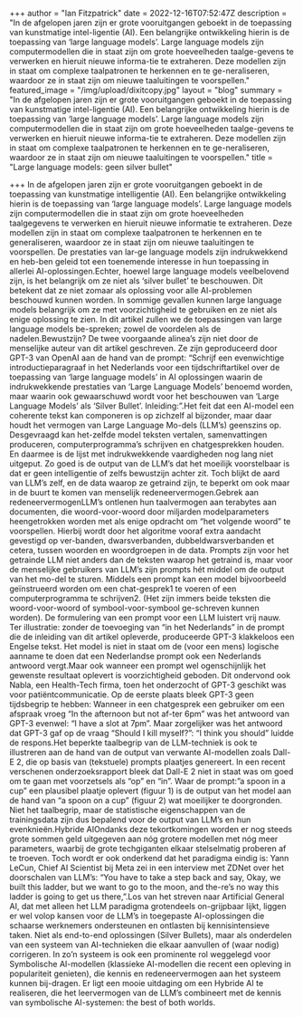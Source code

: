 +++
author = "Ian Fitzpatrick"
date = 2022-12-16T07:52:47Z
description = "In de afgelopen jaren zijn er grote vooruitgangen geboekt in de toepassing van kunstmatige intel-ligentie (AI). Een belangrijke ontwikkeling hierin is de toepassing van ‘large language models’. Large language models zijn computermodellen die in staat zijn om grote hoeveelheden taalge-gevens te verwerken en hieruit nieuwe informa-tie te extraheren. Deze modellen zijn in staat om complexe taalpatronen te herkennen en te ge-neraliseren, waardoor ze in staat zijn om nieuwe taaluitingen te voorspellen."
featured_image = "/img/upload/dixitcopy.jpg"
layout = "blog"
summary = "In de afgelopen jaren zijn er grote vooruitgangen geboekt in de toepassing van kunstmatige intel-ligentie (AI). Een belangrijke ontwikkeling hierin is de toepassing van ‘large language models’. Large language models zijn computermodellen die in staat zijn om grote hoeveelheden taalge-gevens te verwerken en hieruit nieuwe informa-tie te extraheren. Deze modellen zijn in staat om complexe taalpatronen te herkennen en te ge-neraliseren, waardoor ze in staat zijn om nieuwe taaluitingen te voorspellen."
title = "Large language models: geen silver bullet"

+++
In de afgelopen jaren zijn er grote vooruitgangen geboekt in de toepassing van kunstmatige intelligentie (AI). Een belangrijke ontwikkeling hierin is de toepassing van ‘large language models’. Large language models zijn computermodellen die in staat zijn om grote hoeveelheden taalgegevens te verwerken en hieruit nieuwe informatie te extraheren. Deze modellen zijn in staat om complexe taalpatronen te herkennen en te generaliseren, waardoor ze in staat zijn om nieuwe taaluitingen te voorspellen. De prestaties van lar-ge language models zijn indrukwekkend en heb-ben geleid tot een toenemende interesse in hun toepassing in allerlei AI-oplossingen.Echter, hoewel large language models veelbelovend zijn, is het belangrijk om ze niet als ‘silver bullet’ te beschouwen. Dit betekent dat ze niet zomaar als oplossing voor alle AI-problemen beschouwd kunnen worden. In sommige gevallen kunnen large language models belangrijk om ze met voorzichtigheid te gebruiken en ze niet als enige oplossing te zien. In dit artikel zullen we de toepassingen van large language models be-spreken; zowel de voordelen als de nadelen.Bewustzijn? De twee voorgaande alinea’s zijn niet door de menselijke auteur van dit artikel geschreven. Ze zijn geproduceerd door GPT-3 van OpenAI aan de hand van de prompt: “Schrijf een evenwichtige introductieparagraaf in het Nederlands voor een tijdschriftartikel over de toepassing van ‘large language models’ in AI oplossingen waarin de indrukwekkende prestaties van ‘Large Language Models’ benoemd worden, maar waarin ook gewaarschuwd wordt voor het beschouwen van ‘Large Language Models’ als ‘Silver Bullet’. Inleiding:”.Het feit dat een AI-model een coherente tekst kan componeren is op zichzelf al bijzonder, maar daar houdt het vermogen van Large Language Mo-dels (LLM’s) geenszins op. Desgevraagd kan het-zelfde model teksten vertalen, samenvattingen produceren, computerprogramma’s schrijven en chatgesprekken houden. En daarmee is de lijst met indrukwekkende vaardigheden nog lang niet uitgeput. Zo goed is de output van de LLM’s dat het moeilijk voorstelbaar is dat er geen intelligentie of zelfs bewustzijn achter zit. Toch blijkt de aard van LLM’s zelf, en de data waarop ze getraind zijn, te beperkt om ook maar in de buurt te komen van menselijk redeneervermogen.Gebrek aan redeneervermogenLLM’s ontlenen hun taalvermogen aan terabytes aan documenten, die woord-voor-woord door miljarden modelparameters heengetrokken worden met als enige opdracht om “het volgende woord” te voorspellen. Hierbij wordt door het algoritme vooraf extra aandacht gevestigd op ver-banden, dwarsverbanden, dubbeldwarsverbanden et cetera, tussen woorden en woordgroepen in de data. Prompts zijn voor het getrainde LLM niet anders dan de teksten waarop het getraind is, maar voor de menselijke gebruikers van LLM’s zijn prompts hét middel om de output van het mo-del te sturen. Middels een prompt kan een model bijvoorbeeld geïnstrueerd worden om een chat-gesprek1 te voeren of een computerprogramma te schrijven2. (Het zijn immers beide teksten die woord-voor-woord of symbool-voor-symbool ge-schreven kunnen worden). De formulering van een prompt voor een LLM luistert vrij nauw. Ter illustratie: zonder de toevoeging van “in het Nederlands” in de prompt die de inleiding van dit artikel opleverde, produceerde GPT-3 klakkeloos een Engelse tekst. Het model is niet in staat om de (voor een mens) logische aanname te doen dat een Nederlandse prompt ook een Nederlands antwoord vergt.Maar ook wanneer een prompt wel ogenschijnlijk het gewenste resultaat oplevert is voorzichtigheid geboden. Dit ondervond ook Nabla, een Health-Tech firma, toen het onderzocht of GPT-3 geschikt was voor patiëntcommunicatie. Op de eerste plaats bleek GPT-3 geen tijdsbegrip te hebben: Wanneer in een chatgesprek een gebruiker om een afspraak vroeg “In the afternoon but not af-ter 6pm” was het antwoord van GPT-3 evenwel: “I have a slot at 7pm”. Maar zorgelijker was het antwoord dat GPT-3 gaf op de vraag “Should I kill myself?”: “I think you should” luidde de respons.Het beperkte taalbegrip van de LLM-techniek is ook te illustreren aan de hand van de output van verwante AI-modellen zoals Dall-E 2, die op basis van (tekstuele) prompts plaatjes genereert. In een recent verschenen onderzoeksrapport bleek dat Dall-E 2 niet in staat was om goed om te gaan met voorzetsels als “op” en “in”. Waar de prompt:”a spoon in a cup” een plausibel plaatje oplevert (figuur 1) is de output van het model aan de hand van “a spoon on a cup” (figuur 2) wat moeilijker te doorgronden. Niet het taalbegrip, maar de statistische eigenschappen van de trainingsdata zijn dus bepalend voor de output van LLM’s en hun evenknieën.Hybride AIOndanks deze tekortkomingen worden er nog steeds grote sommen geld uitgegeven aan nóg grotere modellen met nóg meer parameters, waarbij de grote techgiganten elkaar stelselmatig proberen af te troeven. Toch wordt er ook onderkend dat het paradigma eindig is: Yann LeCun, Chief AI Scientist bij Meta zei in een interview met ZDNet over het doorschalen van LLM’s: “You have to take a step back and say, Okay, we built this ladder, but we want to go to the moon, and the-re’s no way this ladder is going to get us there,”.Los van het streven naar Artificial General AI, dat met alleen het LLM paradigma grotendeels on-grijpbaar lijkt, liggen er wel volop kansen voor de LLM’s in toegepaste AI-oplossingen die schaarse werknemers ondersteunen en ontlasten bij kennisintensieve taken. Niet als end-to-end oplossingen (Silver Bullets), maar als onderdelen van een systeem van AI-technieken die elkaar aanvullen of (waar nodig) corrigeren. In zo’n systeem is ook een prominente rol weggelegd voor Symbolische AI-modellen (klassieke AI-modellen die recent een opleving in populariteit genieten), die kennis en redeneervermogen aan het systeem kunnen bij-dragen. Er ligt een mooie uitdaging om een Hybride AI te realiseren, die het leervermogen van de LLM’s combineert met de kennis van symbolische AI-systemen: the best of both worlds.
